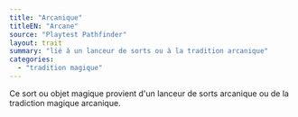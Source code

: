 ```yaml
---
title: "Arcanique"
titleEN: "Arcane"
source: "Playtest Pathfinder"
layout: trait
summary: "lié à un lanceur de sorts ou à la tradition arcanique"
categories:
  - "tradition magique"
---
```


Ce sort ou objet magique provient d'un lanceur de sorts arcanique ou de la tradiction magique arcanique.